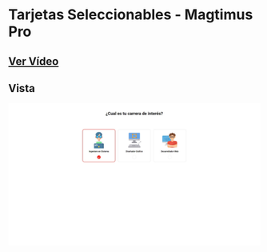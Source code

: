 # Tarjetas Seleccionables - Magtimus Pro

## [Ver Vídeo](https://youtu.be/NFqDasFLEYI)
## Vista
![View](view.jpg)